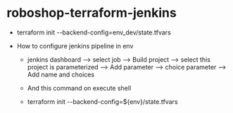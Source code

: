 # roboshop-terraform-jenkins

* terraform init --backend-config=env_dev/state.tfvars 

* How to configure jenkins pipeline in env

    * jenkins dashboard --> select job --> Build project --> select this project is parameterized --> Add parameter 
        --> choice parameter --> Add name and choices

    * And this command on execute shell 

    * terraform init --backend-config=${env}/state.tfvars



